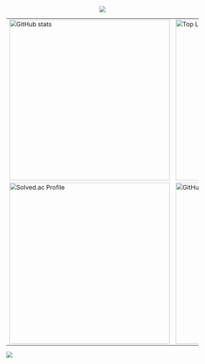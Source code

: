 <!-- 헤더 -->
<p align="center">
  <img src="https://capsule-render.vercel.app/api?type=waving&color=auto&height=300&section=header&text=Jeemin🧑‍💻&fontSize=80&fontAlign=70" />
</p>

<!-- 2x2 그리드 -->
<table align="center">
  <tr>
    <td>
      <a href="https://github.com/rlawlals119/github-readme-stats">
        <img
          src="https://github-readme-stats.vercel.app/api?username=rlawlals119&show_icons=true&hide_border=true"
          width="420"
          alt="GitHub stats"
        />
      </a>
    </td>
    <td>
      <a href="https://github.com/rlawlals119/github-readme-stats">
        <img
          src="https://github-readme-stats.vercel.app/api/top-langs/?username=rlawlals119&layout=compact&hide_border=true"
          width="420"
          alt="Top Languages"
        />
      </a>
    </td>
  </tr>
  <tr>
    <td>
      <a href="https://solved.ac/rlawlals119">
        <img
          src="https://mazassumnida.wtf/api/v2/generate_badge?boj=rlawlals119"
          width="420"
          alt="Solved.ac Profile"
        />
      </a>
    </td>
    <td>
      <a href="https://git.io/streak-stats">
        <img
          src="https://streak-stats.demolab.com?user=rlawlals119&hide_border=true"
          width="420"
          alt="GitHub Streak"
        />
      </a>
    </td>
  </tr>
</table>

![](./profile-3d-contrib/profile-green-animate.svg)
